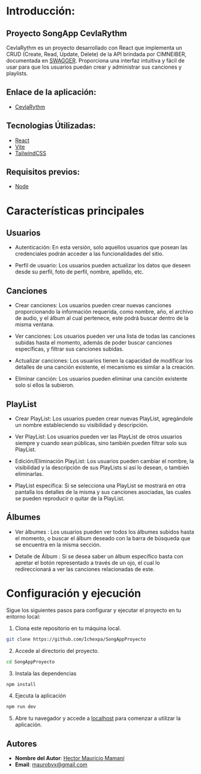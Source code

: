 
# Introducción:
## Proyecto SongApp CevlaRythm

CevlaRythm es un proyecto desarrollado con React que implementa un CRUD (Create, Read, Update, Delete) de la API brindada por CIMNEIBER, documentada en [SWAGGER](#https://sandbox.academiadevelopers.com/docs/). Proporciona una interfaz intuitiva y fácil de usar para que los usuarios puedan crear y administrar sus canciones y playlists.

## Enlace de la aplicación:

* [CevlaRythm](https://cevlarythm.netlify.app/)

## Tecnologias Útilizadas:

* [React](https://es.react.dev/)
* [Vite](https://vitejs.dev/)
* [TailwindCSS](https://tailwindcss.com/)

## Requisitos previos:

* [Node](https://nodejs.org/en)

# Características principales

## Usuarios

* Autenticación: En esta versión, solo aquellos usuarios que posean las credenciales podrán acceder a las funcionalidades del sitio.

* Perfil de usuario: Los usuarios pueden actualizar los datos que deseen desde su perfil, foto de perfil, nombre, apellido, etc.

## Canciones

* Crear canciones: Los usuarios pueden crear nuevas canciones proporcionando la información requerida, como nombre, año, el archivo de audio, y el álbum al cual pertenece, este podrá buscar dentro de la misma ventana.

* Ver canciones: Los usuarios pueden ver una lista de todas las canciones subidas hasta el momento, además de poder buscar canciones específicas, y filtrar sus canciones subidas.

* Actualizar canciones: Los usuarios tienen la capacidad de modificar los detalles de una canción existente, el mecanismo es similar a la creación.

* Eliminar canción: Los usuarios pueden eliminar una canción existente solo si ellos la subieron.

## PlayList

* Crear PlayList: Los usuarios pueden crear nuevas PlayList, agregándole un nombre estableciendo su visibilidad y descripción.

* Ver PlayList: Los usuarios pueden ver las PlayList de otros usuarios siempre y cuando sean públicas, sino también pueden filtrar solo sus PlayList.

* Edición/Eliminación PlayList: Los usuarios pueden cambiar el nombre, la visibilidad y la descripción de sus PlayLists si así lo desean, o también eliminarlas.

* PlayList específica: Si se selecciona una PlayList se mostrará en otra pantalla los detalles de la misma y sus canciones asociadas, las cuales se pueden reproducir o quitar de la PlayList.

## Álbumes

* Ver álbumes : Los usuarios pueden ver todos los álbumes subidos hasta el momento, o buscar el álbum deseado con la barra de búsqueda que se encuentra en la misma sección.

* Detalle de Álbum : Si se desea saber un álbum específico basta con apretar el botón representado a través de un ojo, el cual lo redireccionará a ver las canciones relacionadas de este.

# Configuración y ejecución

Sigue los siguientes pasos para configurar y ejecutar el proyecto en tu entorno local:
1. Clona este repositorio en tu máquina local.

```bash
git clone https://github.com/Ichexpa/SongAppProyecto
```
2. Accede al directorio del proyecto.
```bash
cd SongAppProyecto
```
3. Instala las dependencias
 ```bash
npm install
  ```
4. Ejecuta la aplicación
 ```bash
npm run dev
 ```

5. Abre tu navegador y accede a [localhost](#) para comenzar a utilizar la aplicación.
## Autores

- **Nombre del Autor**: [Hector Mauricio Mamaní](https://github.com/tu-usuario)
- **Email**: maurobvx@gmail.com
